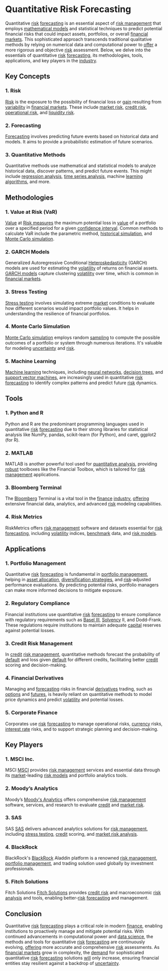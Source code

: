 # Quantitative Risk Forecasting

Quantitative [risk](../r/risk.md) [forecasting](../f/forecasting.md) is an essential aspect of [risk management](../r/risk_management.md) that employs [mathematical models](../m/mathematical_models_in_trading.md) and statistical techniques to predict potential financial risks that could impact assets, portfolios, or overall [financial markets](../f/financial_market.md). This sophisticated approach transcends traditional qualitative methods by relying on numerical data and computational power to [offer](../o/offer.md) a more rigorous and objective [risk](../r/risk.md) assessment. Below, we delve into the essentials of quantitative [risk](../r/risk.md) [forecasting](../f/forecasting.md), its methodologies, tools, applications, and key players in the [industry](../i/industry.md).

## Key Concepts

### 1. Risk
[Risk](../r/risk.md) is the exposure to the possibility of financial loss or [gain](../g/gain.md) resulting from [variability](../v/variability.md) in [financial markets](../f/financial_market.md). These include [market risk](../m/market_risk.md), [credit risk](../c/credit_risk.md), [operational risk](../o/operational_risk.md), and [liquidity risk](../l/liquidity_risk.md).

### 2. Forecasting
[Forecasting](../f/forecasting.md) involves predicting future events based on historical data and models. It aims to provide a probabilistic estimation of future scenarios.

### 3. Quantitative Methods
Quantitative methods use mathematical and statistical models to analyze historical data, discover patterns, and predict future events. This might include [regression analysis](../r/regression_analysis.md), [time series analysis](../t/time_series_analysis.md), machine [learning algorithms](../l/learning_algorithms_in_trading.md), and more.

## Methodologies

### 1. Value at Risk (VaR)
[Value](../v/value.md) at [Risk measures](../r/risk_measures.md) the maximum potential loss in [value](../v/value.md) of a portfolio over a specified period for a given [confidence interval](../c/confidence_interval.md). Common methods to calculate VaR include the parametric method, [historical simulation](../h/historical_simulation.md), and [Monte Carlo simulation](../m/monte_carlo_simulation.md).

### 2. GARCH Models
Generalized Autoregressive Conditional [Heteroskedasticity](../h/heteroskedasticity.md) (GARCH) models are used for estimating the [volatility](../v/volatility.md) of returns on financial assets. [GARCH models](../g/garch_models.md) capture clustering [volatility](../v/volatility.md) over time, which is common in [financial markets](../f/financial_market.md).

### 3. Stress Testing
[Stress testing](../s/stress_testing_in_trading.md) involves simulating extreme [market](../m/market.md) conditions to evaluate how different scenarios would impact portfolio values. It helps in understanding the resilience of financial portfolios.

### 4. Monte Carlo Simulation
[Monte Carlo simulation](../m/monte_carlo_simulation.md) employs random [sampling](../s/sampling.md) to compute the possible outcomes of a portfolio or system through numerous iterations. It's valuable for modeling [uncertainty](../u/uncertainty_in_trading.md) and [risk](../r/risk.md).

### 5. Machine Learning
[Machine learning](../m/machine_learning.md) techniques, including [neural networks](../n/neural_networks_in_trading.md), [decision trees](../d/decision_trees.md), and [support vector machines](../s/support_vector_machines_in_trading.md), are increasingly used in quantitative [risk](../r/risk.md) [forecasting](../f/forecasting.md) to identify complex patterns and predict future [risk](../r/risk.md) dynamics.

## Tools

### 1. Python and R
Python and R are the predominant programming languages used in quantitative [risk](../r/risk.md) [forecasting](../f/forecasting.md) due to their strong libraries for statistical analysis like NumPy, pandas, scikit-learn (for Python), and caret, ggplot2 (for R).

### 2. MATLAB
MATLAB is another powerful tool used for [quantitative analysis](../q/quantitative_analysis.md), providing [robust](../r/robust.md) toolboxes like the Financial Toolbox, which is tailored for [risk management](../r/risk_management.md) applications.

### 3. Bloomberg Terminal
The [Bloomberg](../b/bloomberg.md) Terminal is a vital tool in the [finance](../f/finance.md) [industry](../i/industry.md), [offering](../o/offering.md) extensive financial data, analytics, and advanced [risk](../r/risk.md) modeling capabilities.

### 4. Risk Metrics
RiskMetrics offers [risk management](../r/risk_management.md) software and datasets essential for [risk](../r/risk.md) [forecasting](../f/forecasting.md), including [volatility](../v/volatility.md) indices, [benchmark](../b/benchmark.md) data, and [risk models](../r/risk_models_in_trading.md).

## Applications

### 1. Portfolio Management
Quantitative [risk](../r/risk.md) [forecasting](../f/forecasting.md) is fundamental in [portfolio management](../p/portfolio_management.md), helping in [asset allocation](../a/asset_allocation.md), [diversification strategies](../d/diversification_strategies.md), and [risk](../r/risk.md)-adjusted performance evaluations. By predicting potential risks, portfolio managers can make more informed decisions to mitigate exposure.

### 2. Regulatory Compliance
Financial institutions use quantitative [risk](../r/risk.md) [forecasting](../f/forecasting.md) to ensure compliance with regulatory requirements such as [Basel III](../b/basel_iii.md), [Solvency](../s/solvency.md) II, and Dodd-Frank. These regulations require institutions to maintain adequate [capital](../c/capital.md) reserves against potential losses.

### 3. Credit Risk Management
In [credit](../c/credit.md) [risk management](../r/risk_management.md), quantitative methods forecast the probability of [default](../d/default.md) and loss given [default](../d/default.md) for different credits, facilitating better [credit](../c/credit.md) scoring and decision-making.

### 4. Financial Derivatives
Managing and [forecasting](../f/forecasting.md) risks in financial [derivatives](../d/derivatives.md) trading, such as [options](../o/options.md) and [futures](../f/futures.md), is heavily reliant on quantitative methods to model price dynamics and predict [volatility](../v/volatility.md) and potential losses.

### 5. Corporate Finance
Corporates use [risk](../r/risk.md) [forecasting](../f/forecasting.md) to manage operational risks, [currency](../c/currency.md) risks, [interest rate](../i/interest_rate.md) risks, and to support strategic planning and decision-making.

## Key Players

### 1. MSCI Inc.
MSCI [MSCI](https://www.msci.com/) provides [risk management](../r/risk_management.md) services and essential data through its [market](../m/market.md)-leading [risk models](../r/risk_models_in_trading.md) and portfolio analytics tools.

### 2. Moody’s Analytics
Moody’s [Moody's Analytics](https://www.moodysanalytics.com/) offers comprehensive [risk management](../r/risk_management.md) software, services, and research to evaluate [credit](../c/credit.md) and [market risk](../m/market_risk.md).

### 3. SAS
SAS [SAS](https://www.sas.com/) delivers advanced analytics solutions for [risk management](../r/risk_management.md), including [stress testing](../s/stress_testing_in_trading.md), [credit](../c/credit.md) scoring, and [market risk analysis](../m/market_risk_analysis.md).

### 4. BlackRock
BlackRock's [BlackRock](https://www.blackrock.com/) Aladdin platform is a renowned [risk management](../r/risk_management.md), [portfolio management](../p/portfolio_management.md), and trading solution used globally by investment professionals.

### 5. Fitch Solutions
Fitch Solutions [Fitch Solutions](https://www.fitchsolutions.com/) provides [credit risk](../c/credit_risk.md) and macroeconomic [risk analysis](../r/risk_analysis.md) and tools, enabling better-[risk](../r/risk.md) [forecasting](../f/forecasting.md) and management.

## Conclusion

Quantitative [risk](../r/risk.md) [forecasting](../f/forecasting.md) plays a critical role in modern [finance](../f/finance.md), enabling institutions to proactively manage and mitigate potential risks. With continued advancements in computational power and [data science](../d/data_science_in_trading.md), the methods and tools for quantitative [risk](../r/risk.md) [forecasting](../f/forecasting.md) are continuously evolving, [offering](../o/offering.md) more accurate and comprehensive [risk](../r/risk.md) assessments. As [financial markets](../f/financial_market.md) grow in complexity, the [demand](../d/demand.md) for sophisticated quantitative [risk](../r/risk.md) [forecasting](../f/forecasting.md) solutions [will](../w/will.md) only increase, ensuring financial entities stay resilient against a backdrop of [uncertainty](../u/uncertainty_in_trading.md).
